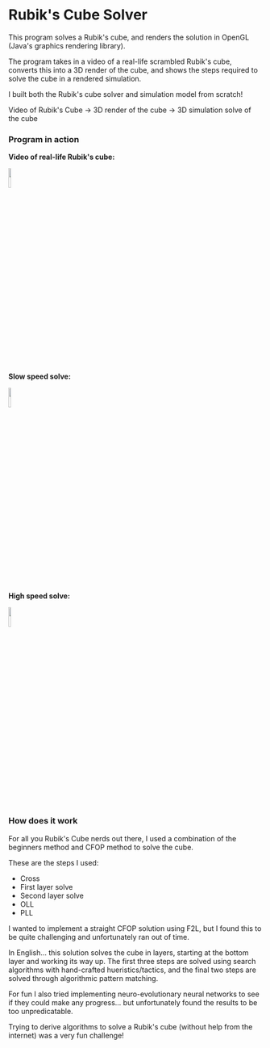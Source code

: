 # Rubik's Cube Solver

This program solves a Rubik's cube, and renders the solution in OpenGL (Java's graphics rendering library). 

The program takes in a video of a real-life scrambled Rubik's cube, converts this into a 3D render of the cube, and shows the steps required to solve the cube in a rendered simulation. 

I built both the Rubik's cube solver and simulation model from scratch! 

Video of Rubik's Cube -> 3D render of the cube -> 3D simulation solve of the cube

### Program in action 

**Video of real-life Rubik's cube:**

<img src="https://user-images.githubusercontent.com/65402135/130064639-f770fbc2-ef6a-4dfe-b405-38010981c01d.mp4" width=10% height=10%>

**Slow speed solve:**

<img src="https://user-images.githubusercontent.com/65402135/130063272-d113e056-9c51-4d48-9bce-4c7367998817.mp4" width=10% height=10%>

**High speed solve:** 

<img src="https://user-images.githubusercontent.com/65402135/130062170-b5231156-accd-46a9-9ebc-91fac7400e9b.mp4" width=10% height=10%>

### How does it work 

For all you Rubik's Cube nerds out there, I used a combination of the beginners method and CFOP method to solve the cube. 

These are the steps I used: 
* Cross
* First layer solve
* Second layer solve
* OLL
* PLL

I wanted to implement a straight CFOP solution using F2L, but I found this to be quite challenging and unfortunately ran out of time.  

In English... this solution solves the cube in layers, starting at the bottom layer and working its way up. The first three steps are solved using search algorithms with hand-crafted hueristics/tactics, and the final two steps are solved through algorithmic pattern matching.

For fun I also tried implementing neuro-evolutionary neural networks to see if they could make any progress... but unfortunately found the results to be too unpredicatable. 

Trying to derive algorithms to solve a Rubik's cube (without help from the internet) was a very fun challenge!
